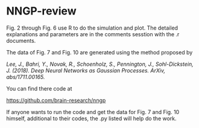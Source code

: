# NNGP-review

Fig. 2 through Fig. 6 use R to do the simulation and plot. The detailed explanations and parameters are in the comments sesstion with the .r documents. 

The data of Fig. 7 and Fig. 10 are generated using the method proposed by 

<i>
Lee, J., Bahri, Y., Novak, R., Schoenholz, S., Pennington, J., Sohl-Dickstein, J. (2018). Deep Neural Networks as Gaussian Processes. ArXiv, abs/1711.00165.
</i>

You can find there code at

https://github.com/brain-research/nngp
  
If anyone wants to run the code and get the data for Fig. 7 and Fig. 10 himself, additional to their codes, the .py listed will help do the work. 
